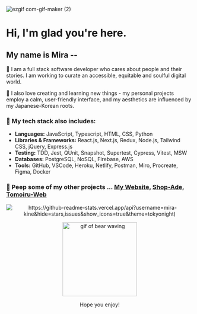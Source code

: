 <!-- ![Mira-Kine-Banner](./github.JPG) -->
![ezgif com-gif-maker (2)](https://user-images.githubusercontent.com/90009901/160056144-141fab88-0b55-44c5-8213-85f4a852761d.gif)


# Hi, I'm glad you're here.



## My name is Mira -- 

 🌱  I am a full stack software developer who cares about people and their stories. I am working to curate an accessible, equitable and soulful digital world.

 🌸 I also love creating and learning new things - my personal projects employ a calm, user-friendly interface, and my aesthetics are influenced by my Japanese-Korean roots. 


 ### 📝 My tech stack also includes:
  - **Languages:** JavaScript, Typescript, HTML, CSS, Python
  - **Libraries & Frameworks:** React.js, Next.js, Redux, Node.js, Tailwind CSS, jQuery, Express.js
  - **Testing:** TDD, Jest, QUnit, Snapshot, Supertest, Cypress, Vitest, MSW
  - **Databases:** PostgreSQL, NoSQL, Firebase, AWS
  - **Tools:** GitHub, VSCode, Heroku, Netlify, Postman, Miro, Procreate, Figma, Docker
 
 ### 👀 Peep some of my other projects ... [My Website](https://mira-kine.dev), [Shop-Ade](https://tcl-45-smart-shopping-list.firebaseapp.com/), [Tomoiru-Web](https://tomoiru-web.netlify.app/)

<p align="center">
 <img style="display: block; margin: auto" src="https://github-readme-stats.vercel.app/api?username=mira-kine&hide=stars,issues&show_icons=true&theme=tokyonight" alt="https://github-readme-stats.vercel.app/api?username=mira-kine&hide=stars,issues&show_icons=true&theme=tokyonight)">
</p>

<p align="center">
 <img width="200" src="https://user-images.githubusercontent.com/90009901/160058297-c9862dfd-d7b4-4bee-9ee5-5a0e422ec4bb.gif" alt="gif of bear waving">
</p>

<p align="center">
Hope you enjoy!
</p>


